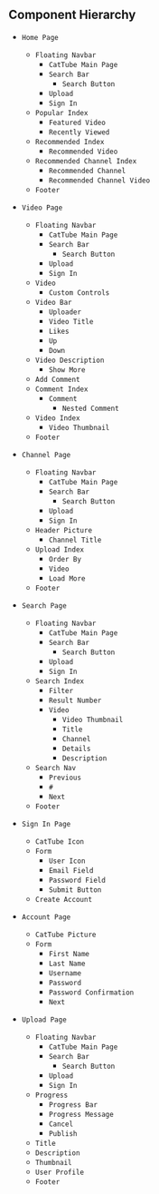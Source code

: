## Component Hierarchy

* `Home Page`
  * `Floating Navbar`
    * `CatTube Main Page`
    * `Search Bar`
      * `Search Button`
    * `Upload`
    * `Sign In`
  * `Popular Index`
    * `Featured Video`
    * `Recently Viewed`
  * `Recommended Index`
    * `Recommended Video`
  * `Recommended Channel Index`
    * `Recommended Channel`
    * `Recommended Channel Video`
  * `Footer`

* `Video Page`
  * `Floating Navbar`
    * `CatTube Main Page`
    * `Search Bar`
      * `Search Button`
    * `Upload`
    * `Sign In`
  * `Video`
    * `Custom Controls`
  * `Video Bar`
    * `Uploader`
    * `Video Title`
    * `Likes`
    * `Up`
    * `Down`
  * `Video Description`
    * `Show More`
  * `Add Comment`
  * `Comment Index`
    * `Comment`
      * `Nested Comment`
  * `Video Index`
    * `Video Thumbnail`
  * `Footer`

* `Channel Page`
  * `Floating Navbar`
    * `CatTube Main Page`
    * `Search Bar`
      * `Search Button`
    * `Upload`
    * `Sign In`
  * `Header Picture`
    * `Channel Title`
  * `Upload Index`
    * `Order By`
    * `Video`
    * `Load More`
  * `Footer`

* `Search Page`
  * `Floating Navbar`
    * `CatTube Main Page`
    * `Search Bar`
      * `Search Button`
    * `Upload`
    * `Sign In`
  * `Search Index`
    * `Filter`
    * `Result Number`
    * `Video`
      * `Video Thumbnail`
      * `Title`
      * `Channel`
      * `Details`
      * `Description`
  * `Search Nav`
    * `Previous`
    * `#`
    * `Next`
  * `Footer`

* `Sign In Page`
  * `CatTube Icon`
  * `Form`
    * `User Icon`
    * `Email Field`
    * `Password Field`
    * `Submit Button`
  * `Create Account`

* `Account Page`
  * `CatTube Picture`
  * `Form`
    * `First Name`
    * `Last Name`
    * `Username`
    * `Password`
    * `Password Confirmation`
    * `Next`

* `Upload Page`
	* `Floating Navbar`
		* `CatTube Main Page`
		* `Search Bar`
			* `Search Button`
		* `Upload`
		* `Sign In`
	* `Progress`
		* `Progress Bar`
		* `Progress Message`
		* `Cancel`
		* `Publish`
	* `Title`
	* `Description`
	* `Thumbnail`
	* `User Profile`
  * `Footer`
